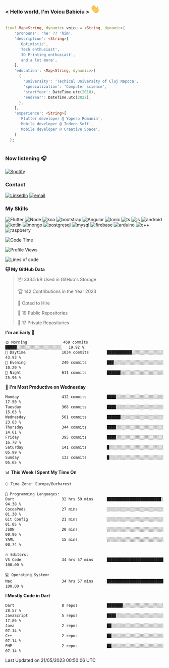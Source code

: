 ### < Hello world, I'm **Voicu Babiciu** > <img src="https://raw.githubusercontent.com/ABSphreak/ABSphreak/master/gifs/Hi.gif" width="30px"/>

```dart

final Map<String, dynamic> voicu = <String, dynamic>{
    'pronouns': 'he' ?? 'him',
    'description': <String>[
      'Optimistic',
      'Tech enthusiast',
      '3D Printing enthusiast',
      'and a lot more',
    ],
    'education': <Map<String, dynamic>>[
      {
        'university': 'Techical University of Cluj Napoca',
        'specialization': 'Computer science',
        'startYear': DateTime.utc(2018),
        'endYear': DateTime.utc(2022),
      },
    ],
    'experience': <String>[
      'Flutter developer @ Yopeso Romania',
      'Mobile developer @ Indeco Soft',
      'Mobile developer @ Creative Space',
    ]
  };
  
```
### Now listening 🎧
[![Spotify](https://voicubabiciu.vercel.app/api/spotify)](https://open.spotify.com/user/vbfx10)

### Contact
[![LinkedIn](https://img.shields.io/badge/linkedin-0A66C2?style=for-the-badge&logo=linkedin&logoColor=white)](https://www.linkedin.com/in/voicu-b-b28860131/)
[![email](https://img.shields.io/badge/email%20me-EA4335?style=for-the-badge&logo=gmail&logoColor=white)](mailto:voicubabiciu@gmail.com)

### My Skills


![Flutter](https://img.shields.io/badge/flutter-02569B?style=for-the-badge&logo=flutter)
![Node](https://img.shields.io/badge/node.js-339933?style=for-the-badge&logo=node.js&logoColor=white)
![koa](https://img.shields.io/badge/Koa.js-404D59?style=for-the-badge)
![bootstrap](https://img.shields.io/badge/Bootstrap-563D7C?style=for-the-badge&logo=bootstrap&logoColor=white)
![Angular](https://img.shields.io/badge/angular-DD0031?style=for-the-badge&logo=angular&logoColor=white)
![Ionic](https://img.shields.io/badge/Ionic-3880FF?style=for-the-badge&logo=ionic&logoColor=white)
![ts](https://img.shields.io/badge/Typescript-3178C6?style=for-the-badge&logo=typescript&logoColor=white)
![js](https://img.shields.io/badge/javascript-F7DF1E?style=for-the-badge&logo=javascript&logoColor=black)
![android](https://img.shields.io/badge/Android-36f991?style=for-the-badge&logo=android&logoColor=black)
![kotlin](https://img.shields.io/badge/kotlin-0095D5?style=for-the-badge&logo=kotlin&logoColor=white)
![mongo](https://img.shields.io/badge/mongodb-47A248?style=for-the-badge&logo=mongodb&logoColor=white)
![postgresql](https://img.shields.io/badge/PostgreSQL-4169E1?style=for-the-badge&logo=PostgreSQL&logoColor=white)
![mysql](https://img.shields.io/badge/mysql-4479A1?style=for-the-badge&logo=MySQL&logoColor=white)
![firebase](https://img.shields.io/badge/firebase-FFCA28?style=for-the-badge&logo=firebase&logoColor=black)
![arduino](https://img.shields.io/badge/arduino-00979D?style=for-the-badge&logo=arduino&logoColor=white)
![c++](https://img.shields.io/badge/C++-00599C?style=for-the-badge&logo=Cplusplus&logoColor=white)
![raspberry](https://img.shields.io/badge/raspberrypi-A22846?style=for-the-badge&logo=raspberrypi&logoColor=white)

<!--START_SECTION:waka-->
![Code Time](http://img.shields.io/badge/Code%20Time-1%2C072%20hrs%2034%20mins-blue)

![Profile Views](http://img.shields.io/badge/Profile%20Views-0-blue)

![Lines of code](https://img.shields.io/badge/From%20Hello%20World%20I%27ve%20Written-18.6%20million%20lines%20of%20code-blue)

**🐱 My GitHub Data** 

> 📦 333.5 kB Used in GitHub's Storage 
 > 
> 🏆 142 Contributions in the Year 2023
 > 
> 💼 Opted to Hire
 > 
> 📜 19 Public Repositories 
 > 
> 🔑 17 Private Repositories 
 > 
**I'm an Early 🐤** 

```text
🌞 Morning                469 commits         █████░░░░░░░░░░░░░░░░░░░░   19.92 % 
🌆 Daytime                1034 commits        ███████████░░░░░░░░░░░░░░   43.93 % 
🌃 Evening                240 commits         ███░░░░░░░░░░░░░░░░░░░░░░   10.20 % 
🌙 Night                  611 commits         ██████░░░░░░░░░░░░░░░░░░░   25.96 % 
```
📅 **I'm Most Productive on Wednesday** 

```text
Monday                   412 commits         ████░░░░░░░░░░░░░░░░░░░░░   17.50 % 
Tuesday                  368 commits         ████░░░░░░░░░░░░░░░░░░░░░   15.63 % 
Wednesday                561 commits         ██████░░░░░░░░░░░░░░░░░░░   23.83 % 
Thursday                 344 commits         ████░░░░░░░░░░░░░░░░░░░░░   14.61 % 
Friday                   395 commits         ████░░░░░░░░░░░░░░░░░░░░░   16.78 % 
Saturday                 141 commits         █░░░░░░░░░░░░░░░░░░░░░░░░   05.99 % 
Sunday                   133 commits         █░░░░░░░░░░░░░░░░░░░░░░░░   05.65 % 
```


📊 **This Week I Spent My Time On** 

```text
🕑︎ Time Zone: Europe/Bucharest

💬 Programming Languages: 
Dart                     32 hrs 59 mins      ████████████████████████░   94.38 % 
CocoaPods                27 mins             ░░░░░░░░░░░░░░░░░░░░░░░░░   01.30 % 
Git Config               21 mins             ░░░░░░░░░░░░░░░░░░░░░░░░░   01.05 % 
JSON                     20 mins             ░░░░░░░░░░░░░░░░░░░░░░░░░   00.96 % 
YAML                     15 mins             ░░░░░░░░░░░░░░░░░░░░░░░░░   00.74 % 

🔥 Editors: 
VS Code                  34 hrs 57 mins      █████████████████████████   100.00 % 

💻 Operating System: 
Mac                      34 hrs 57 mins      █████████████████████████   100.00 % 
```

**I Mostly Code in Dart** 

```text
Dart                     8 repos             ███████░░░░░░░░░░░░░░░░░░   28.57 % 
JavaScript               5 repos             ████░░░░░░░░░░░░░░░░░░░░░   17.86 % 
Java                     2 repos             ██░░░░░░░░░░░░░░░░░░░░░░░   07.14 % 
C++                      2 repos             ██░░░░░░░░░░░░░░░░░░░░░░░   07.14 % 
PHP                      2 repos             ██░░░░░░░░░░░░░░░░░░░░░░░   07.14 % 
```




 Last Updated on 21/05/2023 00:50:06 UTC
<!--END_SECTION:waka-->


